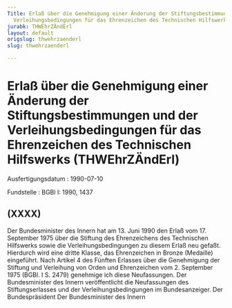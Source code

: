 ```yaml
---
Title: Erlaß über die Genehmigung einer Änderung der Stiftungsbestimmungen und der
  Verleihungsbedingungen für das Ehrenzeichen des Technischen Hilfswerks
jurabk: THWEhrZÄndErl
layout: default
origslug: thwehrzaenderl
slug: thwehrzaenderl

---
```


# Erlaß über die Genehmigung einer Änderung der Stiftungsbestimmungen und der Verleihungsbedingungen für das Ehrenzeichen des Technischen Hilfswerks (THWEhrZÄndErl)

Ausfertigungsdatum
:   1990-07-10

Fundstelle
:   BGBl I: 1990, 1437



## (XXXX)

Der Bundesminister des Innern hat am 13. Juni 1990 den Erlaß vom 17.
September 1975 über die Stiftung des Ehrenzeichens des Technischen
Hilfswerks sowie die Verleihungsbedingungen zu diesem Erlaß neu
gefaßt. Hierdurch wird eine dritte Klasse, das Ehrenzeichen in Bronze
(Medaille) eingeführt.
Nach Artikel 4 des Fünften Erlasses über die Genehmigung der Stiftung
und Verleihung von Orden und Ehrenzeichen vom 2. September 1975 (BGBl.
I S. 2479) genehmige ich diese Neufassungen.
Der Bundesminister des Innern veröffentlicht die Neufassungen des
Stiftungserlasses und der Verleihungsbedingungen im Bundesanzeiger.
Der Bundespräsident
Der Bundesminister des Innern

